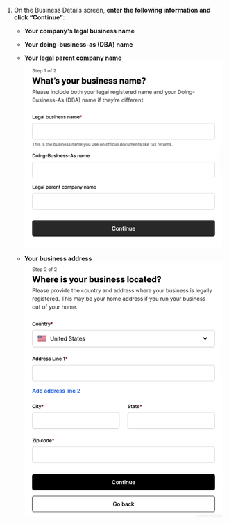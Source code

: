 1.  On the Business Details screen, **enter the following information and click “Continue”**:

    - **Your company's legal business name**
    - **Your doing-business-as (DBA) name**
    - **Your legal parent company name**
      ![Org Details Form](/reusables/for-developers/images/bcwc01.png)

    - **Your business address**
      ![Org Address](/reusables/for-developers/images/bcwc02.png)
